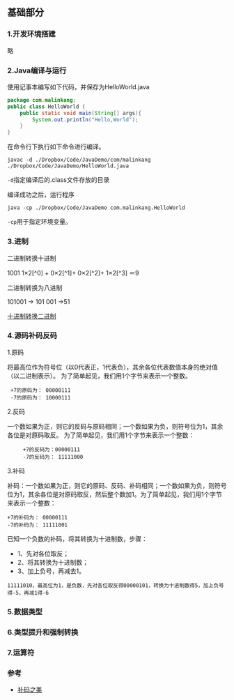 ## 基础部分


<h3 id="1.开发环境搭建">1.开发环境搭建</h3>


略

<h3 id="2.Java编译与运行">2.Java编译与运行</h3>

使用记事本编写如下代码，并保存为HelloWorld.java

```java
package com.malinkang;
public class HelloWorld {
	public static void main(String[] args){
		System.out.println("Hello,World");
	}
}
```
在命令行下执行如下命令进行编译。

```
javac -d ./Dropbox/Code/JavaDemo/com/malinkang ./Dropbox/Code/JavaDemo/HelloWorld.java

```
`-d`指定编译后的.class文件存放的目录


编译成功之后，运行程序

```
java -cp ./Dropbox/Code/JavaDemo com.malinkang.HelloWorld

```

`-cp`用于指定环境变量。

<h3 id="3.进制">3.进制</h3>

二进制转换十进制

1001 1×2[^0] + 0×2[^1]+ 0×2[^2]+ 1×2[^3] ＝9

二进制转换为八进制

101001 -> 101 001 ->51

[十进制转换二进制](http://www.wikihow.com/Convert-from-Decimal-to-Binary)

<h3 id="4.源码补码反码">4.源码补码反码</h3>

1.原码

将最高位作为符号位（以0代表正，1代表负），其余各位代表数值本身的绝对值（以二进制表示）。
为了简单起见，我们用1个字节来表示一个整数。
```
 +7的原码为： 00000111
 -7的原码为： 10000111

```
2.反码

一个数如果为正，则它的反码与原码相同；一个数如果为负，则符号位为1，其余各位是对原码取反。
为了简单起见，我们用1个字节来表示一个整数：
```
     +7的反码为：00000111
     -7的反码为： 11111000
```
3.补码

补码：一个数如果为正，则它的原码、反码、补码相同；一个数如果为负，则符号位为1，其余各位是对原码取反，然后整个数加1。为了简单起见，我们用1个字节来表示一个整数：
```
+7的补码为： 00000111
-7的补码为： 11111001
```
已知一个负数的补码，将其转换为十进制数，步骤：
* 1、先对各位取反；
* 2、将其转换为十进制数；
* 3、加上负号，再减去1。

```
11111010，最高位为1，是负数，先对各位取反得00000101，转换为十进制数得5，加上负号得-5，再减1得-6
```

<h3 id="5.数据类型">5.数据类型</h3>

<h3 id="6.类型提升和强制转换">6.类型提升和强制转换</h3>

<h3 id="7.运算符">7.运算符</h3>

<h3>参考</h3>

* [补码之美](https://github.com/lifesinger/lifesinger.github.com/issues/187)
